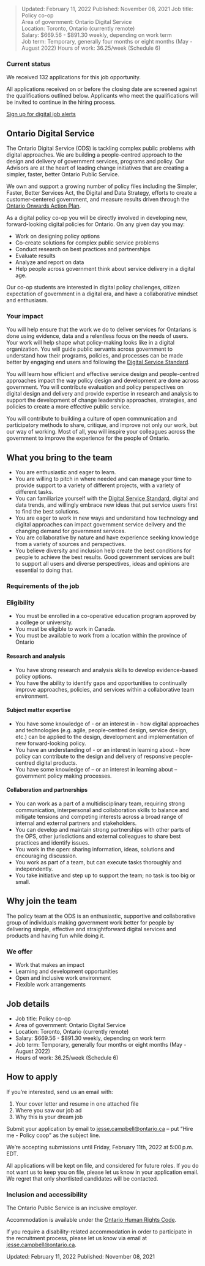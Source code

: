 
>Updated: February 11, 2022
>Published: November 08, 2021
>Job title: Policy co-op    
>Area of government: Ontario Digital Service    
>Location: Toronto, Ontario (currently remote)    
>Salary: $669.56 - $891.30 weekly, depending on work term    
>Job term: Temporary, generally four months or eight months (May - August 2022)
>Hours of work: 36.25/week (Schedule 6)

### Current status
We received 132 applications for this job opportunity.

All applications received on or before the closing date are screened against the qualifications outlined below. Applicants who meet the qualifications will be invited to continue in the hiring process.

[Sign up for digital job alerts](http://eepurl.com/hgN9i9)

## Ontario Digital Service
The Ontario Digital Service (ODS) is tackling complex public problems with digital approaches. We are building a people-centred approach to the design and delivery of government services, programs and policy. Our Advisors are at the heart of leading change initiatives that are creating a simpler, faster, better Ontario Public Service.

We own and support a growing number of policy files including the Simpler, Faster, Better Services Act, the Digital and Data Strategy, efforts to create a customer-centered government, and measure results driven through the [Ontario Onwards Action Plan](http://docs.google.com/page/ontario-onwards-action-plan).

As a digital policy co-op you will be directly involved in developing new, forward-looking digital policies for Ontario. On any given day you may:
-   Work on designing policy options    
-   Co-create solutions for complex public service problems    
-   Conduct research on best practices and partnerships    
-   Evaluate results    
-   Analyze and report on data    
-   Help people across government think about service delivery in a digital age.    

Our co-op students are interested in digital policy challenges, citizen expectation of government in a digital era, and have a collaborative mindset and enthusiasm.

### Your impact

You will help ensure that the work we do to deliver services for Ontarians is done using evidence, data and a relentless focus on the needs of users. Your work will help shape what policy-making looks like in a digital organization. You will guide public servants across government to understand how their programs, policies, and processes can be made better by engaging end users and following the [Digital Service Standard](http://docs.google.com/page/digital-service-standard).

You will learn how efficient and effective service design and people-centred approaches impact the way policy design and development are done across government. You will contribute evaluation and policy perspectives on digital design and delivery and provide expertise in research and analysis to support the development of change leadership approaches, strategies, and policies to create a more effective public service.

You will contribute to building a culture of open communication and participatory methods to share, critique, and improve not only our work, but our way of working. Most of all, you will inspire your colleagues across the government to improve the experience for the people of Ontario.

## What you bring to the team
-   You are enthusiastic and eager to learn.    
-   You are willing to pitch in where needed and can manage your time to provide support to a variety of different projects, with a variety of different tasks.    
-   You can familiarize yourself with the [Digital Service Standard](http://docs.google.com/page/digital-service-standard), digital and data trends, and willingly embrace new ideas that put service users first to find the best solutions.    
-   You are eager to work in new ways and understand how technology and digital approaches can impact government service delivery and the changing demand for government services.    
-   You are collaborative by nature and have experience seeking knowledge from a variety of sources and perspectives.    
-   You believe diversity and inclusion help create the best conditions for people to achieve the best results. Good government services are built to support all users and diverse perspectives, ideas and opinions are essential to doing that.
    
### Requirements of the job
### Eligibility
-   You must be enrolled in a co-operative education program approved by a college or university.    
-   You must be eligible to work in Canada.    
-   You must be available to work from a location within the province of Ontario    

#### Research and analysis
-   You have strong research and analysis skills to develop evidence-based policy options.    
-   You have the ability to identify gaps and opportunities to continually improve approaches, policies, and services within a collaborative team environment.
    
#### Subject matter expertise
-   You have some knowledge of - or an interest in - how digital approaches and technologies (e.g. agile, people-centred design, service design, etc.) can be applied to the design, development and implementation of new forward-looking policy.    
-   You have an understanding of - or an interest in learning about - how policy can contribute to the design and delivery of responsive people-centred digital products.    
-   You have some knowledge of – or an interest in learning about – government policy making processes.
    
#### Collaboration and partnerships
-   You can work as a part of a multidisciplinary team, requiring strong communication, interpersonal and collaboration skills to balance and mitigate tensions and competing interests across a broad range of internal and external partners and stakeholders.    
-   You can develop and maintain strong partnerships with other parts of the OPS, other jurisdictions and external colleagues to share best practices and identify issues.    
-   You work in the open: sharing information, ideas, solutions and encouraging discussion.    
-   You work as part of a team, but can execute tasks thoroughly and independently.    
-   You take initiative and step up to support the team; no task is too big or small.
    
## Why join the team
The policy team at the ODS is an enthusiastic, supportive and collaborative group of individuals making government work better for people by delivering simple, effective and straightforward digital services and products and having fun while doing it.
### We offer
-   Work that makes an impact    
-   Learning and development opportunities    
-   Open and inclusive work environment    
-   Flexible work arrangements
    
## Job details
-   Job title: Policy co-op    
-   Area of government: Ontario Digital Service    
-   Location: Toronto, Ontario (currently remote)    
-   Salary: $669.56 - $891.30 weekly, depending on work term    
-   Job term: Temporary, generally four months or eight months (May - August 2022)
-   Hours of work: 36.25/week (Schedule 6)
    
## How to apply
If you’re interested, send us an email with:
1.  Your cover letter and resume in one attached file    
2.  Where you saw our job ad    
3.  Why this is your dream job    

Submit your application by email to jesse.campbell@ontario.ca – put “Hire me - Policy coop” as the subject line.

We’re accepting submissions until Friday, February 11th, 2022 at 5:00 p.m. EDT.

All applications will be kept on file, and considered for future roles. If you do not want us to keep you on file, please let us know in your application email. We regret that only shortlisted candidates will be contacted.

### Inclusion and accessibility
The Ontario Public Service is an inclusive employer.

Accommodation is available under the [Ontario Human Rights Code](http://www.ohrc.on.ca/en/guide-your-rights-and-responsibilities-under-human-rights-code-0).

If you require a disability-related accommodation in order to participate in the recruitment process, please let us know via email at jesse.campbell@ontario.ca.

Updated: February 11, 2022
Published: November 08, 2021
